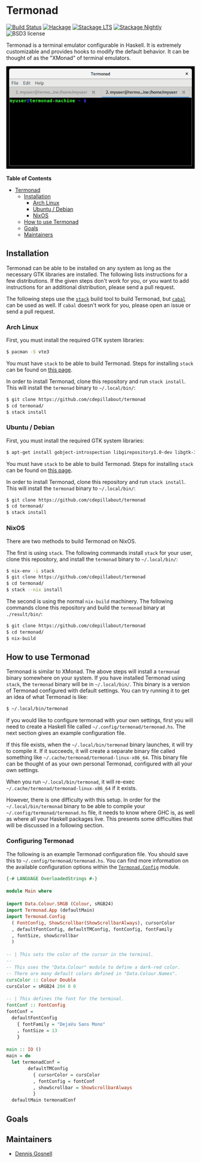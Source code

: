 
Termonad
=========

[![Build Status](https://secure.travis-ci.org/cdepillabout/termonad.svg)](http://travis-ci.org/cdepillabout/termonad)
[![Hackage](https://img.shields.io/hackage/v/termonad.svg)](https://hackage.haskell.org/package/termonad)
[![Stackage LTS](http://stackage.org/package/termonad/badge/lts)](http://stackage.org/lts/package/termonad)
[![Stackage Nightly](http://stackage.org/package/termonad/badge/nightly)](http://stackage.org/nightly/package/termonad)
![BSD3 license](https://img.shields.io/badge/license-BSD3-blue.svg)

Termonad is a terminal emulator configurable in Haskell.  It is extremely
customizable and provides hooks to modify the default behavior.  It can be
thought of as the "XMonad" of terminal emulators.

![image of Termonad](./img/termonad.png)

<!-- markdown-toc start - Don't edit this section. Run M-x markdown-toc-refresh-toc -->
**Table of Contents**

- [Termonad](#termonad)
    - [Installation](#installation)
        - [Arch Linux](#arch-linux)
        - [Ubuntu / Debian](#ubuntu--debian)
        - [NixOS](#nixos)
    - [How to use Termonad](#how-to-use-termonad)
    - [Goals](#goals)
    - [Maintainers](#maintainers)

<!-- markdown-toc end -->

## Installation

Termonad can be able to be installed on any system as long as the necessary GTK
libraries are installed.  The following lists instructions for a few
distributions.  If the given steps don't work for you, or you want to add
instructions for an additional distribution, please send a pull request.

The following steps use the
[`stack`](https://docs.haskellstack.org/en/stable/README/) build tool to build
Termonad, but [`cabal`](https://www.haskell.org/cabal/) can be used as well.
If `cabal` doesn't work for you, please open an issue or send a pull request.

### Arch Linux

First, you must install the required GTK system libraries:

```sh
$ pacman -S vte3
```

You must have `stack` to be able to build Termonad.  Steps for
installing `stack` can be found on
[this page](https://docs.haskellstack.org/en/stable/install_and_upgrade/).

In order to install Termonad, clone this repository and run `stack install`.
This will install the `termonad` binary to `~/.local/bin/`:

```sh
$ git clone https://github.com/cdepillabout/termonad
$ cd termonad/
$ stack install
```

### Ubuntu / Debian

First, you must install the required GTK system libraries:

```sh
$ apt-get install gobject-introspection libgirepository1.0-dev libgtk-3-dev libvte-2.91-dev
```

You must have `stack` to be able to build Termonad.  Steps for
installing `stack` can be found on
[this page](https://docs.haskellstack.org/en/stable/install_and_upgrade/).

In order to install Termonad, clone this repository and run `stack install`.
This will install the `termonad` binary to `~/.local/bin/`:

```sh
$ git clone https://github.com/cdepillabout/termonad
$ cd termonad/
$ stack install
```

### NixOS

There are two methods to build Termonad on NixOS.

The first is using `stack`.  The following commands install `stack` for your
user, clone this repository, and install the `termonad` binary to `~/.local/bin/`:

```sh
$ nix-env -i stack
$ git clone https://github.com/cdepillabout/termonad
$ cd termonad/
$ stack --nix install
```

The second is using the normal `nix-build` machinery.  The following commands
clone this repository and build the `termonad` binary at `./result/bin/`:

```sh
$ git clone https://github.com/cdepillabout/termonad
$ cd termonad/
$ nix-build
```

## How to use Termonad

Termonad is similar to XMonad. The above steps will install a `termonad` binary
somewhere on your system. If you have installed Termonad using `stack`, the
`termonad` binary will be in `~/.local/bin/`. This binary is a version of
Termonad configured with default settings. You can try running it to get an idea
of what Termonad is like:

```sh
$ ~/.local/bin/termonad
```

If you would like to configure termonad with your own settings, first you will
need to create a Haskell file called `~/.config/termonad/termonad.hs`. The
next section gives an example configuration file.

If this file exists, when the `~/.local/bin/termonad` binary launches, it will
try to compile it. If it succeeds, it will create a separate binary file called
something like `~/.cache/termonad/termonad-linux-x86_64`. This binary file can
be thought of as your own personal Termonad, configured with all your own
settings.

When you run `~/.local/bin/termonad`, it will re-exec
`~/.cache/termonad/termonad-linux-x86_64` if it exists.

However, there is one difficulty with this setup. In order for the
`~/.local/bin/termonad` binary to be able to compile your
`~/.config/termonad/termonad.hs` file, it needs to know where GHC is, as well as
where all your Haskell packages live. This presents some difficulties that will
be discussed in a following section.

### Configuring Termonad

The following is an example Termonad configuration file. You should save this to
`~/.config/termonad/termonad.hs`. You can find more information on the available
configuration options within the
[`Termonad.Config`](https://hackage.haskell.org/package/termonad/docs/Termonad-Config.html)
module.

```haskell
{-# LANGUAGE OverloadedStrings #-}

module Main where

import Data.Colour.SRGB (Colour, sRGB24)
import Termonad.App (defaultMain)
import Termonad.Config
  ( FontConfig, ShowScrollbar(ShowScrollbarAlways), cursorColor
  , defaultFontConfig, defaultTMConfig, fontConfig, fontFamily
  , fontSize, showScrollbar
  )

-- | This sets the color of the cursor in the terminal.
--
-- This uses the "Data.Colour" module to define a dark-red color.
-- There are many default colors defined in "Data.Colour.Names".
cursColor :: Colour Double
cursColor = sRGB24 204 0 0

-- | This defines the font for the terminal.
fontConf :: FontConfig
fontConf =
  defaultFontConfig
    { fontFamily = "DejaVu Sans Mono"
    , fontSize = 13
    }

main :: IO ()
main = do
  let termonadConf =
        defaultTMConfig
          { cursorColor = cursColor
          , fontConfig = fontConf
          , showScrollbar = ShowScrollbarAlways
          }
  defaultMain termonadConf
```

## Goals

## Maintainers

- [Dennis Gosnell](https://github.com/cdepillabout)
